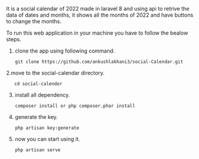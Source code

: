 It is a social calendar of 2022 made in laravel 8 and using api to retrive the data of dates and months, it shows all the months of 2022 and have buttons to change the months.

To run this web application in your machine you have to follow the bealow steps.

1. clone the app using following command.

       git clone https://github.com/ankushlakhani3/social-Calendar.git

2.move to the social-calendar directory.

       cd social-calender
  
3. install all dependency.

       composer install or php composer.phar install
  
4. generate the key.

       php artisan key:generate
   
5. now you can start using it.

       php artisan serve
